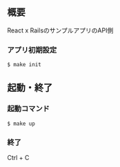 ## 概要
React x RailsのサンプルアプリのAPI側

### アプリ初期設定

```
$ make init
```

## 起動・終了

### 起動コマンド

```
$ make up
```

### 終了

Ctrl + C